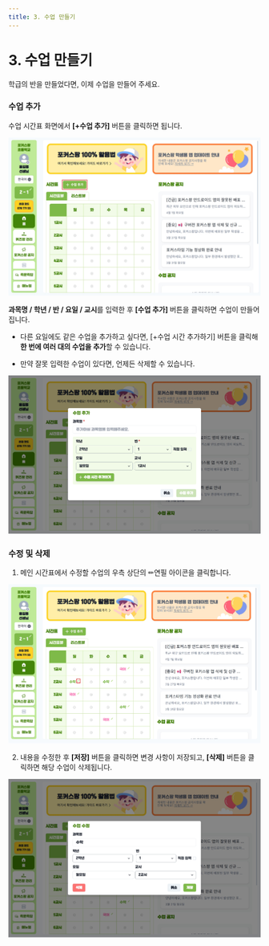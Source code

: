 ```yaml
---
title: 3. 수업 만들기
---
```


# 3. 수업 만들기

학급의 반을 만들었다면, 이제 수업을 만들어 주세요.

### 수업 추가

수업 시간표 화면에서 **[+수업 추가]** 버튼을 클릭하면 됩니다.

![](/img/kr/elementary/teacher/03-01.jpg)

**과목명 / 학년 / 반 / 요일 / 교시**를 입력한 후 **[수업 추가]** 버튼을 클릭하면 수업이 만들어집니다.

- 다른 요일에도 같은 수업을 추가하고 싶다면, [+수업 시간 추가하기] 버튼을 클릭해 **한 번에 여러 대의 수업을 추가**할 수 있습니다.

- 만약 잘못 입력한 수업이 있다면, 언제든 삭제할 수 있습니다.

![](/img/kr/elementary/teacher/03-02.jpg)

### 수정 및 삭제

1. 메인 시간표에서 수정할 수업의 우측 상단의 ✏연필 아이콘을 클릭합니다.

![](/img/kr/elementary/teacher/03-03.jpg)

2. 내용을 수정한 후 **[저장]** 버튼을 클릭하면 변경 사항이 저장되고, **[삭제]** 버튼을 클릭하면 해당 수업이 삭제됩니다.

![](/img/kr/elementary/teacher/03-04.jpg)
